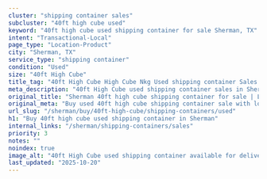 ```yaml
---
cluster: "shipping container sales"
subcluster: "40ft high cube used"
keyword: "40ft high cube used shipping container for sale Sherman, TX"
intent: "Transactional-Local"
page_type: "Location-Product"
city: "Sherman, TX"
service_type: "shipping container"
condition: "Used"
size: "40ft High Cube"
title_tag: "40ft High Cube High Cube Nkg Used shipping container Sales in Sherman | LC Container"
meta_description: "40ft High Cube used shipping container sales in Sherman. High cube containers with extra height. Fast delivery, competitive pricing. Serving shipping containers area. Quote ID: IZ1. Call (214) 524-4168 for your free quote today."
original_title: "Sherman 40ft high cube shipping container for sale | LC"
original_meta: "Buy used 40ft high cube shipping container sale with local delivery in Sherman, TX. LC Container — local Since 2003. Request a fast quote today."
url_slug: "/sherman/buy/40ft-high-cube/shipping-containers/used"
h1: "Buy 40ft high cube used shipping container in Sherman"
internal_links: "/sherman/shipping-containers/sales"
priority: 3
notes: ""
noindex: true
image_alt: "40ft High Cube used shipping container available for delivery in Sherman"
last_updated: "2025-10-20"
---
```


<!-- TODO: Add unique city/inventory copy, images, and internal links here. -->

